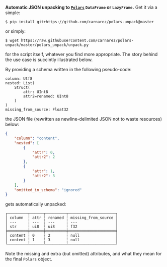 **Automatic JSON unpacking to [`Polars`](https://pola.rs) `DataFrame` or `LazyFrame`.**
Get it via a simple:

```shell
$ pip install git+https://github.com/carnarez/polars-unpack@master
```

or simply:

```shell
$ wget https://raw.githubusercontent.com/carnarez/polars-unpack/master/polars_unpack/unpack.py
```

for the script itself, whatever you find more appropriate. The story behind the use case
is succintly illustrated below.

By providing a schema written in the following pseudo-code:

```text
column: Utf8
nested: List(
    Struct(
        attr: UInt8
        attr2=renamed: UInt8
    )
)
missing_from_source: Float32
```

the JSON file (rewritten as newline-delimited JSON not to waste resources) below:

```json
{
    "column": "content",
    "nested": [
        {
            "attr": 0,
            "attr2": 2
        },
        {
            "attr": 1,
            "attr2": 3
        }
    ],
    "omitted_in_schema": "ignored"
}
```

gets automatically unpacked:

```text
┌─────────┬──────┬─────────┬─────────────────────┐
│ column  ┆ attr ┆ renamed ┆ missing_from_source │
│ ---     ┆ ---  ┆ ---     ┆ ---                 │
│ str     ┆ ui8  ┆ ui8     ┆ f32                 │
╞═════════╪══════╪═════════╪═════════════════════╡
│ content ┆ 0    ┆ 2       ┆ null                │
│ content ┆ 1    ┆ 3       ┆ null                │
└─────────┴──────┴─────────┴─────────────────────┘
```

Note the missing and extra (but omitted) attributes, and what they mean for the final
`Polars` object.
